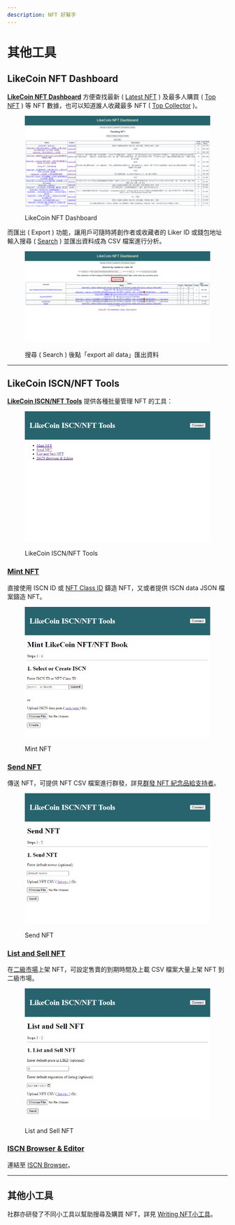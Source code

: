 ```yaml
---
description: NFT 好幫手
---
```


# 其他工具

## LikeCoin NFT Dashboard

[**LikeCoin NFT Dashboard**](https://likecoin.github.io/likecoin-nft-dashboard/#/) 方便查找最新 ( [Latest NFT](https://likecoin.github.io/likecoin-nft-dashboard/#/list) ) 及最多人購買 ( [Top NFT](https://likecoin.github.io/likecoin-nft-dashboard/#/) ) 等 NFT 數據，也可以知道誰人收藏最多 NFT ( [Top Collector](https://likecoin.github.io/likecoin-nft-dashboard/#/collector) )。

<figure><img src="../../../.gitbook/assets/LikeCoin NFT Dashboard.png" alt=""><figcaption><p>LikeCoin NFT Dashboard</p></figcaption></figure>

而匯出 ( Export ) 功能，讓用戶可隨時將創作者或收藏者的 Liker ID 或錢包地址輸入搜尋 ( [Search](https://likecoin.github.io/likecoin-nft-dashboard/#/socialgraph) ) 並匯出資料成為 CSV 檔案進行分析。

<figure><img src="../../../.gitbook/assets/LikeCoin NFT Dashboard 1.png" alt=""><figcaption><p>搜尋 ( Search ) 後點「export all data」匯出資料</p></figcaption></figure>

***

## LikeCoin ISCN/NFT Tools

[**LikeCoin ISCN/NFT Tools**](https://likecoin.github.io/iscn-nft-tools/) 提供各種批量管理 NFT 的工具：

<figure><img src="../../../.gitbook/assets/LikeCoin ISCNNFT Tools 1.png" alt=""><figcaption><p>LikeCoin ISCN/NFT Tools</p></figcaption></figure>

### [**Mint NFT**](https://likecoin.github.io/iscn-nft-tools/mint-nft)

直接使用 ISCN ID 或 [NFT Class ID](nft-details.md#nft-class-id) 鑄造 NFT，又或者提供 ISCN data JSON 檔案鑄造 NFT。

<figure><img src="../../../.gitbook/assets/LikeCoin ISCNNFT Tools 4.png" alt=""><figcaption><p>Mint NFT</p></figcaption></figure>

### [**Send NFT**](https://likecoin.github.io/iscn-nft-tools/send-nft)

傳送 NFT，可提供 NFT CSV 檔案進行群發，詳見[群發 NFT 紀念品給支持者](../transfer-writing-nft.md#batch-send-nft-to-supporters)。

<figure><img src="../../../.gitbook/assets/LikeCoin ISCNNFT Tools 2.png" alt=""><figcaption><p>Send NFT</p></figcaption></figure>

### [**List and Sell NFT**](https://likecoin.github.io/iscn-nft-tools/list-and-sell-nft)

在[二級市場](nft-marketplace.md)上架 NFT，可設定售賣的到期時間及上載 CSV 檔案大量上架 NFT 到二級市場。

<figure><img src="../../../.gitbook/assets/LikeCoin ISCNNFT Tools 3.png" alt=""><figcaption><p>List and Sell NFT</p></figcaption></figure>

### [**ISCN Browser & Editor**](../../decentralized-publishing/iscn-browser.md)

連結至 [ISCN Browser](../../decentralized-publishing/iscn-browser.md)。

***

## 其他小工具

社群亦研發了不同小工具以幫助搜尋及購買 NFT，詳見 [Writing NFT小工具](https://blog.like.co/zh/tag/writing-nft%E5%B0%8F%E5%B7%A5%E5%85%B7/)。
